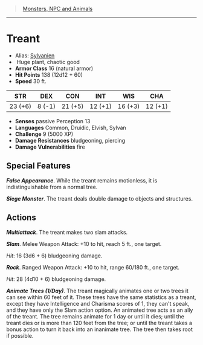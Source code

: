 ﻿> [Monsters, NPC and Animals](srd_monsters.md)

---

# Treant

- Alias: [Sylvanien](hd_monsters_sylvanien.md)
-  Huge plant, chaotic good
- **Armor Class** 16 (natural armor)
- **Hit Points** 138 (12d12 + 60)
- **Speed** 30 ft.

|STR|DEX|CON|INT|WIS|CHA|
|---|---|---|---|---|---|
|23 (+6)| 8 (-1)|21 (+5)|12 (+1)|16 (+3)|12 (+1)|

- **Senses** passive Perception 13
- **Languages** Common, Druidic, Elvish, Sylvan
- **Challenge** 9 (5000 XP)
- **Damage Resistances** bludgeoning, piercing
- **Damage Vulnerabilities** fire

## Special Features

**_False Appearance_**. While the treant remains motionless, it is indistinguishable from a normal tree.

**_Siege Monster_**. The treant deals double damage to objects and structures.

## Actions

**_Multiattack_**. The treant makes two slam attacks.

**_Slam_**. Melee Weapon Attack: +10 to hit, reach 5 ft., one target.

_Hit_: 16 (3d6 + 6) bludgeoning damage.

**_Rock_**. Ranged Weapon Attack: +10 to hit, range 60/180 ft., one target.

_Hit_: 28 (4d10 + 6) bludgeoning damage.

**_Animate Trees (1/Day)_**. The treant magically animates one or two trees it can see within 60 feet of it. These trees have the same statistics as a treant, except they have Intelligence and Charisma scores of 1, they can't speak, and they have only the Slam action option. An animated tree acts as an ally of the treant. The tree remains animate for 1 day or until it dies; until the treant dies or is more than 120 feet from the tree; or until the treant takes a bonus action to turn it back into an inanimate tree. The tree then takes root if possible.

